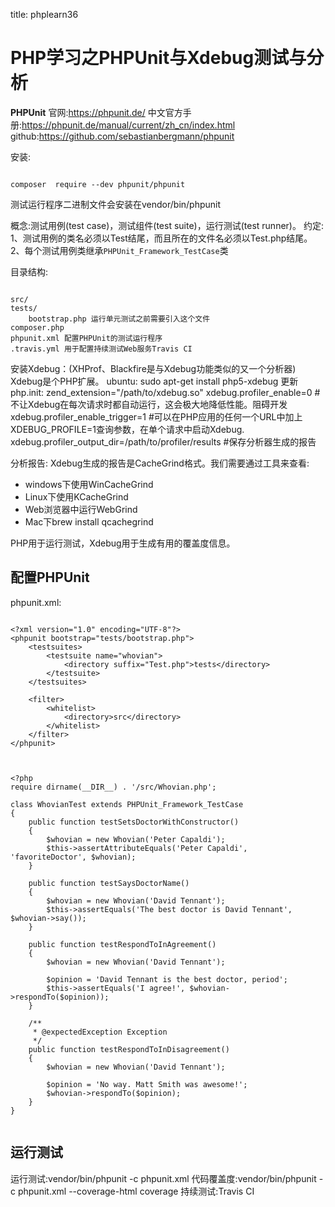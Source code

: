 title: phplearn36 

#  PHP学习之PHPUnit与Xdebug测试与分析 
**PHPUnit**
官网:https://phpunit.de/
中文官方手册:https://phpunit.de/manual/current/zh_cn/index.html
github:https://github.com/sebastianbergmann/phpunit

安装:
```

composer  require --dev phpunit/phpunit

```
测试运行程序二进制文件会安装在vendor/bin/phpunit

概念:测试用例(test case)，测试组件(test suite)，运行测试(test runner)。
约定:
1、测试用例的类名必须以Test结尾，而且所在的文件名必须以Test.php结尾。
2、每个测试用例类继承` PHPUnit_Framework_TestCase `类

目录结构:
```

src/
tests/
	bootstrap.php 运行单元测试之前需要引入这个文件
composer.php
phpunit.xml 配置PHPUnit的测试运行程序
.travis.yml 用于配置持续测试Web服务Travis CI

```

安装Xdebug：(XHProf、Blackfire是与Xdebug功能类似的又一个分析器)
Xdebug是个PHP扩展。
ubuntu: sudo apt-get install php5-xdebug
更新php.init:
zend_extension="/path/to/xdebug.so"
xdebug.profiler_enable=0     #不让Xdebug在每次请求时都自动运行，这会极大地降低性能。阻碍开发
xdebug.profiler_enable_trigger=1  #可以在PHP应用的任何一个URL中加上XDEBUG_PROFILE=1查询参数，在单个请求中启动Xdebug.
xdebug.profiler_output_dir=/path/to/profiler/results #保存分析器生成的报告

分析报告:
Xdebug生成的报告是CacheGrind格式。我们需要通过工具来查看:
  * windows下使用WinCacheGrind
  * Linux下使用KCacheGrind
  * Web浏览器中运行WebGrind
  * Mac下brew install qcachegrind




PHP用于运行测试，Xdebug用于生成有用的覆盖度信息。

##  配置PHPUnit 
phpunit.xml:
```

<?xml version="1.0" encoding="UTF-8"?>
<phpunit bootstrap="tests/bootstrap.php">
    <testsuites>
        <testsuite name="whovian">
            <directory suffix="Test.php">tests</directory>
        </testsuite>
    </testsuites>

    <filter>
        <whitelist>
            <directory>src</directory>
        </whitelist>
    </filter>
</phpunit>


```
```

<?php
require dirname(__DIR__) . '/src/Whovian.php';

class WhovianTest extends PHPUnit_Framework_TestCase
{
    public function testSetsDoctorWithConstructor()
    {
        $whovian = new Whovian('Peter Capaldi');
        $this->assertAttributeEquals('Peter Capaldi', 'favoriteDoctor', $whovian);
    }

    public function testSaysDoctorName()
    {
        $whovian = new Whovian('David Tennant');
        $this->assertEquals('The best doctor is David Tennant', $whovian->say());
    }

    public function testRespondToInAgreement()
    {
        $whovian = new Whovian('David Tennant');

        $opinion = 'David Tennant is the best doctor, period';
        $this->assertEquals('I agree!', $whovian->respondTo($opinion));
    }

    /**
     * @expectedException Exception
     */
    public function testRespondToInDisagreement()
    {
        $whovian = new Whovian('David Tennant');

        $opinion = 'No way. Matt Smith was awesome!';
        $whovian->respondTo($opinion);
    }
}


```
##  运行测试 
运行测试:vendor/bin/phpunit -c phpunit.xml
代码覆盖度:vendor/bin/phpunit -c phpunit.xml --coverage-html coverage
持续测试:Travis CI 

